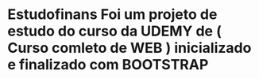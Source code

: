 # Estudofinans Foi um projeto de estudo do curso da UDEMY de ( Curso comleto de WEB ) inicializado e finalizado com BOOTSTRAP
